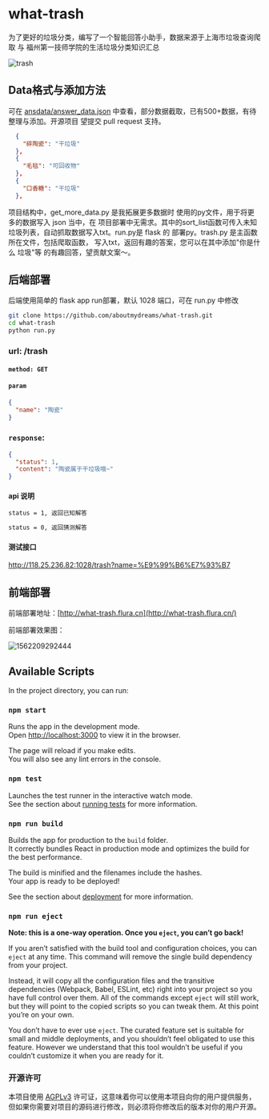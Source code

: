 # what-trash

为了更好的垃圾分类，编写了一个智能回答小助手，数据来源于上海市垃圾查询爬取 与 福州第一技师学院的生活垃圾分类知识汇总

![trash](https://cdn.nlark.com/yuque/0/2019/png/164272/1562229745215-b636afd3-b1ed-4826-9a11-fa972e22c40f.png)

## Data格式与添加方法
可在 [ansdata/answer_data.json](https://github.com/aboutmydreams/what-trash/tree/master/ansdata/answer_data.json) 中查看，部分数据截取，已有500+数据，有待整理与添加。开源项目 望提交 pull request 支持。
```json
  {
    "碎陶瓷": "干垃圾"
  },
  {
    "毛毯": "可回收物"
  },
  {
    "口香糖": "干垃圾"
  },
```
项目结构中，get_more_data.py 是我拓展更多数据时
使用的py文件，用于将更多的数据写入 json 当中，在
项目部署中无需求。其中的sort_list函数可传入未知
垃圾列表，自动抓取数据写入txt。run.py是 flask 的
部署py。trash.py 是主函数所在文件，包括爬取函数，
写入txt，返回有趣的答案，您可以在其中添加"你是什么
垃圾"等 的有趣回答，望贡献文案～。


## 后端部署

后端使用简单的 flask app run部署，默认 1028 端口，可在 run.py 中修改

```bash
git clone https://github.com/aboutmydreams/what-trash.git
cd what-trash
python run.py
```

### url: /trash

#### `method: GET`

#### `param`

```json
{
  "name": "陶瓷"
}
```

### `response`:

```json
{
  "status": 1,
  "content": "陶瓷属于干垃圾哦~"
}
```

#### api 说明

```bash
status = 1, 返回已知解答

status = 0, 返回猜测解答
```

#### 测试接口

http://118.25.236.82:1028/trash?name=%E9%99%B6%E7%93%B7



## 前端部署

前端部署地址：[http://what-trash.flura.cn](http://what-trash.flura.cn/)



前端部署效果图：

![1562209292444](http://img.flura.cn/what-trash.png)

## Available Scripts

In the project directory, you can run:

### `npm start`

Runs the app in the development mode.<br>
Open [http://localhost:3000](http://localhost:3000) to view it in the browser.

The page will reload if you make edits.<br>
You will also see any lint errors in the console.

### `npm test`

Launches the test runner in the interactive watch mode.<br>
See the section about [running tests](https://facebook.github.io/create-react-app/docs/running-tests) for more information.

### `npm run build`

Builds the app for production to the `build` folder.<br>
It correctly bundles React in production mode and optimizes the build for the best performance.

The build is minified and the filenames include the hashes.<br>
Your app is ready to be deployed!

See the section about [deployment](https://facebook.github.io/create-react-app/docs/deployment) for more information.

### `npm run eject`

**Note: this is a one-way operation. Once you `eject`, you can’t go back!**

If you aren’t satisfied with the build tool and configuration choices, you can `eject` at any time. This command will remove the single build dependency from your project.

Instead, it will copy all the configuration files and the transitive dependencies (Webpack, Babel, ESLint, etc) right into your project so you have full control over them. All of the commands except `eject` will still work, but they will point to the copied scripts so you can tweak them. At this point you’re on your own.

You don’t have to ever use `eject`. The curated feature set is suitable for small and middle deployments, and you shouldn’t feel obligated to use this feature. However we understand that this tool wouldn’t be useful if you couldn’t customize it when you are ready for it.



### 开源许可

本项目使用 [AGPLv3](https://github.com/aboutmydreams/what-trash/blob/master/LICENSE) 许可证，这意味着你可以使用本项目向你的用户提供服务，但如果你需要对项目的源码进行修改，则必须将你修改后的版本对你的用户开源。
